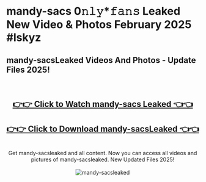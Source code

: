 # mandy-sacs 0𝚗𝚕𝚢*𝚏𝚊𝚗𝚜 Leaked New Video & Photos February 2025 #lskyz

<h2>mandy-sacsLeaked Videos And Photos - Update Files 2025!</h2>
<br>
<div align="center">
<h2><a href="https://mediaupload.pro?title=mandy-sacs&ref=11F" rel="nofollow">👉👉 Click to Watch mandy-sacs Leaked 👈👈</a></h2>
<h2><a href="https://mediaupload.pro?title=mandy-sacs&ref=11F" rel="nofollow">👉👉 Click to Download mandy-sacsLeaked 👈👈</a></h2>
<br>
Get mandy-sacsleaked and all content. Now you can access all videos and pictures of mandy-sacsleaked. New Updated Files 2025!
<br>
<br>
<a href="https://mediaupload.pro?title=mandy-sacs&ref=11F" rel="nofollow" data-target="animated-image.originalLink"><img src="https://i.ibb.co/Gkj2r4b/banner.png" alt="mandy-sacsleaked" style="max-width: 100%; display: inline-block;" data-target="animated-image.originalImage"></a>
</div>
<br>

